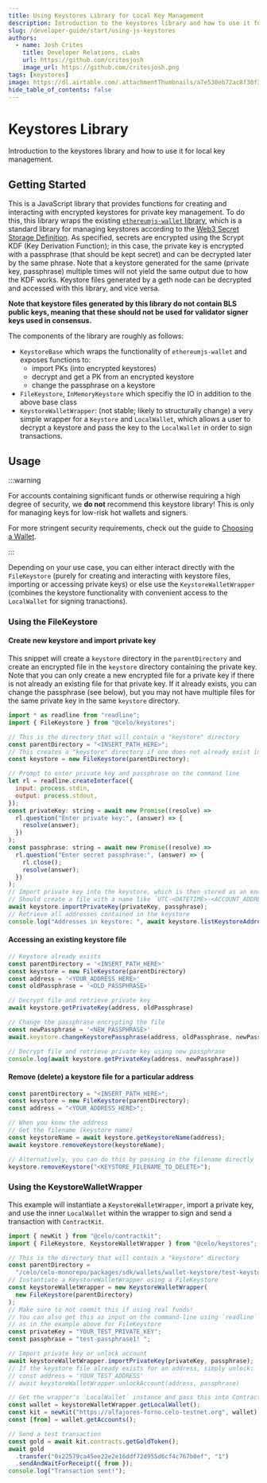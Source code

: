 ```yaml
---
title: Using Keystores Library for Local Key Management
description: Introduction to the keystores library and how to use it for local key management.
slug: /developer-guide/start/using-js-keystores
authors:
  - name: Josh Crites
    title: Developer Relations, cLabs
    url: https://github.com/critesjosh
    image_url: https://github.com/critesjosh.png
tags: [keystores]
image: https://dl.airtable.com/.attachmentThumbnails/a7e530eb72ac8f30f37c0a3447ef0e7d/72e944da
hide_table_of_contents: false
---
```


# Keystores Library

Introduction to the keystores library and how to use it for local key management.

## Getting Started

This is a JavaScript library that provides functions for creating and interacting with encrypted keystores for private key management. To do this, this library wraps the existing [`ethereumjs-wallet` library](https://github.com/ethereumjs/ethereumjs-wallet), which is a standard library for managing keystores according to the [Web3 Secret Storage Definition](https://github.com/ethereum/wiki/wiki/Web3-Secret-Storage-Definition). As specified, secrets are encrypted using the Scrypt KDF (Key Derivation Function); in this case, the private key is encrypted with a passphrase (that should be kept secret) and can be decrypted later by the same phrase. Note that a keystore generated for the same (private key, passphrase) multiple times will not yield the same output due to how the KDF works. Keystore files generated by a geth node can be decrypted and accessed with this library, and vice versa.

**Note that keystore files generated by this library do not contain BLS public keys, meaning that these should not be used for validator signer keys used in consensus.**

The components of the library are roughly as follows:

- `KeystoreBase` which wraps the functionality of `ethereumjs-wallet` and exposes functions to:
  - import PKs (into encrypted keystores)
  - decrypt and get a PK from an encrypted keystore
  - change the passphrase on a keystore
- `FileKeystore`, `InMemoryKeystore` which specifiy the IO in addition to the above base class
- `KeystoreWalletWrapper`: (not stable; likely to structurally change) a very simple wrapper for a `Keystore` and `LocalWallet`, which allows a user to decrypt a keystore and pass the key to the `LocalWallet` in order to sign transactions.

## Usage

:::warning

For accounts containing significant funds or otherwise requiring a high degree of security, we **do not** recommend this keystore library! This is only for managing keys for low-risk hot wallets and signers.

For more stringent security requirements, check out the guide to [Choosing a Wallet](/getting-started/wallets).

:::

Depending on your use case, you can either interact directly with the `FileKeystore` (purely for creating and interacting with keystore files, importing or accessing private keys) or else use the `KeystoreWalletWrapper` (combines the keystore functionality with convenient access to the `LocalWallet` for signing tranactions).

### Using the FileKeystore

#### Create new keystore and import private key

This snippet will create a `keystore` directory in the `parentDirectory` and create an encrypted file in the `keystore` directory containing the private key. Note that you can only create a new encrypted file for a private key if there is not already an existing file for that private key. If it already exists, you can change the passphrase (see below), but you may not have multiple files for the same private key in the same `keystore` directory.

```js
import * as readline from "readline";
import { FileKeystore } from "@celo/keystores";

// This is the directory that will contain a "keystore" directory
const parentDirectory = "<INSERT_PATH_HERE>";
// This creates a "keystore" directory if one does not already exist in the parentDirectory
const keystore = new FileKeystore(parentDirectory);

// Prompt to enter private key and passphrase on the command line
let rl = readline.createInterface({
  input: process.stdin,
  output: process.stdout,
});
const privateKey: string = await new Promise((resolve) =>
  rl.question("Enter private key:", (answer) => {
    resolve(answer);
  })
);
const passphrase: string = await new Promise((resolve) =>
  rl.question("Enter secret passphrase:", (answer) => {
    rl.close();
    resolve(answer);
  })
);
// Import private key into the keystore, which is then stored as an encrypted file
// Should create a file with a name like `UTC-<DATETIME>-<ACCOUNT_ADDRESS>`
await keystore.importPrivateKey(privateKey, passphrase);
// Retrieve all addresses contained in the keystore
console.log("Addresses in keystore: ", await keystore.listKeystoreAddresses());
```

#### Accessing an existing keystore file

```js
// Keystore already exists
const parentDirectory = '<INSERT_PATH_HERE>'
const keystore = new FileKeystore(parentDirectory)
const address = '<YOUR_ADDRESS_HERE>'
const oldPassphrase = '<OLD_PASSPHRASE>'

// Decrypt file and retrieve private key
await keystore.getPrivateKey(address, oldPassphrase)

// Change the passphrase encrypting the file
const newPassphrase = '<NEW_PASSPHRASE>'
await.keystore.changeKeystorePassphrase(address, oldPassphrase, newPassphrase)

// Decrypt file and retrieve private key using new passphrase
console.log(await keystore.getPrivateKey(address, newPassphrase))
```

#### Remove (delete) a keystore file for a particular address

```js
const parentDirectory = "<INSERT_PATH_HERE>";
const keystore = new FileKeystore(parentDirectory);
const address = "<YOUR_ADDRESS_HERE>";

// When you know the address
// Get the filename (keystore name)
const keystoreName = await keystore.getKeystoreName(address);
await keystore.removeKeystore(keystoreName);

// Alternatively, you can do this by passing in the filename directly
keystore.removeKeystore("<KEYSTORE_FILENAME_TO_DELETE>");
```

### Using the KeystoreWalletWrapper

This example will instantiate a `KeystoreWalletWrapper`, import a private key, and use the inner `LocalWallet` within the wrapper to sign and send a transaction with `ContractKit`.

```js
import { newKit } from "@celo/contractkit";
import { FileKeystore, KeystoreWalletWrapper } from "@celo/keystores";

// This is the directory that will contain a "keystore" directory
const parentDirectory =
  "/celo/celo-monorepo/packages/sdk/wallets/wallet-keystore/test-keystore-dir";
// Instantiate a KeystoreWalletWrapper using a FileKeystore
const keystoreWalletWrapper = new KeystoreWalletWrapper(
  new FileKeystore(parentDirectory)
);
// Make sure to not commit this if using real funds!
// You can also get this as input on the command-line using `readline`
// as in the example above for FileKeystore
const privateKey = "YOUR_TEST_PRIVATE_KEY";
const passphrase = "test-passphrase1! ";

// Import private key or unlock account
await keystoreWalletWrapper.importPrivateKey(privateKey, passphrase);
// If the keystore file already exists for an address, simply unlock:
// const address = 'YOUR_TEST_ADDRESS'
// await keystoreWalletWrapper.unlockAccount(address, passphrase)

// Get the wrapper's `LocalWallet` instance and pass this into ContractKit
const wallet = keystoreWalletWrapper.getLocalWallet();
const kit = newKit("https://alfajores-forno.celo-testnet.org", wallet);
const [from] = wallet.getAccounts();

// Send a test transaction
const gold = await kit.contracts.getGoldToken();
await gold
  .transfer("0x22579ca45ee22e2e16ddf72d955d6cf4c767b0ef", "1")
  .sendAndWaitForReceipt({ from });
console.log("Transaction sent!");
```
